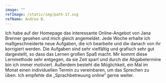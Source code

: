 ```yaml
---
image: ""
refImage: /static/img/path-17.svg
refName: Andrea B.
---
```

Ich habe auf der Homepage das interessante Online-Angebot von Jana Brenner gesehen und mich
gleich angemeldet.
Jede Woche erhalte ich maßgeschneiderte neue Aufgaben, die ich bearbeite und die danach von ihr
korrigiert werden. Die Aufgaben sind sehr vielfältig
und grafisch sehr gut dargestellt, so dass das Lernen großen Spaß macht. Mir kommt diese
Lernmethode sehr entgegen, da sie Zeit spart und durch die Abgabetermine bin ich immer motiviert.
Außerdem besteht die Möglichkeit, ein Mal im Monat einen individuellen Termin zu vereinbaren, um
das Sprechen zu üben. Ich empfehle die „Sprachbetreuung online“ gerne weiter.
